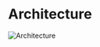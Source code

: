 # Architecture 


![Architecture](https://github.com/sebastien-liveyupeng/dockertStart/blob/boutique-en-ligne/docker/boutique-en-ligne/readme/architecture.png)
